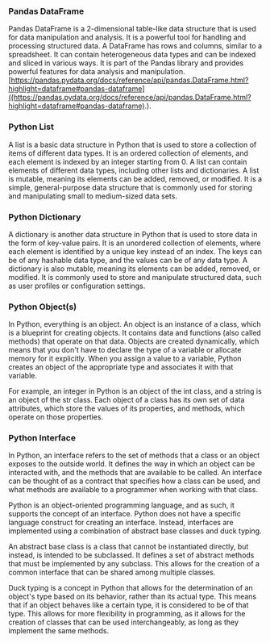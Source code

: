 ### Pandas DataFrame 

Pandas DataFrame is a 2-dimensional table-like data structure that is used for data manipulation and analysis. It is a powerful tool for handling and processing structured data. A DataFrame has rows and columns, similar to a spreadsheet. It can contain heterogeneous data types and can be indexed and sliced in various ways. It is part of the Pandas library and provides powerful features for data analysis and manipulation. [https://pandas.pydata.org/docs/reference/api/pandas.DataFrame.html?highlight=dataframe#pandas-dataframe]((https://pandas.pydata.org/docs/reference/api/pandas.DataFrame.html?highlight=dataframe#pandas-dataframe).).

### Python List 

A list is a basic data structure in Python that is used to store a collection of items of different data types. It is an ordered collection of elements, and each element is indexed by an integer starting from 0. A list can contain elements of different data types, including other lists and dictionaries. A list is mutable, meaning its elements can be added, removed, or modified. It is a simple, general-purpose data structure that is commonly used for storing and manipulating small to medium-sized data sets.

### Python Dictionary

A dictionary is another data structure in Python that is used to store data in the form of key-value pairs. It is an unordered collection of elements, where each element is identified by a unique key instead of an index. The keys can be of any hashable data type, and the values can be of any data type. A dictionary is also mutable, meaning its elements can be added, removed, or modified. It is commonly used to store and manipulate structured data, such as user profiles or configuration settings.

### Python Object(s)

In Python, everything is an object. An object is an instance of a class, which is a blueprint for creating objects. It contains data and functions (also called methods) that operate on that data. Objects are created dynamically, which means that you don't have to declare the type of a variable or allocate memory for it explicitly. When you assign a value to a variable, Python creates an object of the appropriate type and associates it with that variable.

For example, an integer in Python is an object of the int class, and a string is an object of the str class. Each object of a class has its own set of data attributes, which store the values of its properties, and methods, which operate on those properties.

### Python Interface

In Python, an interface refers to the set of methods that a class or an object exposes to the outside world. It defines the way in which an object can be interacted with, and the methods that are available to be called. An interface can be thought of as a contract that specifies how a class can be used, and what methods are available to a programmer when working with that class.

Python is an object-oriented programming language, and as such, it supports the concept of an interface. Python does not have a specific language construct for creating an interface. Instead, interfaces are implemented using a combination of abstract base classes and duck typing.

An abstract base class is a class that cannot be instantiated directly, but instead, is intended to be subclassed. It defines a set of abstract methods that must be implemented by any subclass. This allows for the creation of a common interface that can be shared among multiple classes.

Duck typing is a concept in Python that allows for the determination of an object's type based on its behavior, rather than its actual type. This means that if an object behaves like a certain type, it is considered to be of that type. This allows for more flexibility in programming, as it allows for the creation of classes that can be used interchangeably, as long as they implement the same methods.

